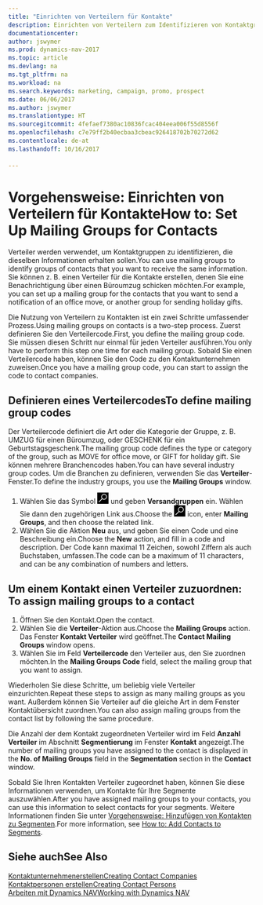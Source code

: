 ```yaml
---
title: "Einrichten von Verteilern für Kontakte"
description: Einrichten von Verteilern zum Identifizieren von Kontaktgruppen, denen die gleichen Informationen zugehen sollen, z. B. Marketingkampagnen oder Promotionen.
documentationcenter: 
author: jswymer
ms.prod: dynamics-nav-2017
ms.topic: article
ms.devlang: na
ms.tgt_pltfrm: na
ms.workload: na
ms.search.keywords: marketing, campaign, promo, prospect
ms.date: 06/06/2017
ms.author: jswymer
ms.translationtype: HT
ms.sourcegitcommit: 4fefaef7380ac10836fcac404eea006f55d8556f
ms.openlocfilehash: c7e79ff2b40ecbaa3cbeac926418702b70272d62
ms.contentlocale: de-at
ms.lasthandoff: 10/16/2017

---
```

# <a name="how-to-set-up-mailing-groups-for-contacts"></a><span data-ttu-id="12f24-103">Vorgehensweise: Einrichten von Verteilern für Kontakte</span><span class="sxs-lookup"><span data-stu-id="12f24-103">How to: Set Up Mailing Groups for Contacts</span></span>
<span data-ttu-id="12f24-104">Verteiler werden verwendet, um Kontaktgruppen zu identifizieren, die dieselben Informationen erhalten sollen.</span><span class="sxs-lookup"><span data-stu-id="12f24-104">You can use mailing groups to identify groups of contacts that you want to receive the same information.</span></span> <span data-ttu-id="12f24-105">Sie können z. B. einen Verteiler für die Kontakte erstellen, denen Sie eine Benachrichtigung über einen Büroumzug schicken möchten.</span><span class="sxs-lookup"><span data-stu-id="12f24-105">For example, you can set up a mailing group for the contacts that you want to send a notification of an office move, or another group for sending holiday gifts.</span></span>

<span data-ttu-id="12f24-106">Die Nutzung von Verteilern zu Kontakten ist ein zwei Schritte umfassender Prozess.</span><span class="sxs-lookup"><span data-stu-id="12f24-106">Using mailing groups on contacts is a two-step process.</span></span> <span data-ttu-id="12f24-107">Zuerst definieren Sie den Verteilercode.</span><span class="sxs-lookup"><span data-stu-id="12f24-107">First, you define the mailing group code.</span></span> <span data-ttu-id="12f24-108">Sie müssen diesen Schritt nur einmal für jeden Verteiler ausführen.</span><span class="sxs-lookup"><span data-stu-id="12f24-108">You only have to perform this step one time for each mailing group.</span></span> <span data-ttu-id="12f24-109">Sobald Sie einen Verteilercode haben, können Sie den Code zu den Kontaktunternehmen zuweisen.</span><span class="sxs-lookup"><span data-stu-id="12f24-109">Once you have a mailing group code, you can start to assign the code to contact companies.</span></span>

## <a name="to-define-mailing-group-codes"></a><span data-ttu-id="12f24-110">Definieren eines Verteilercodes</span><span class="sxs-lookup"><span data-stu-id="12f24-110">To define mailing group codes</span></span>
<span data-ttu-id="12f24-111">Der Verteilercode definiert die Art oder die Kategorie der Gruppe, z. B. UMZUG für einen Büroumzug, oder GESCHENK für ein Geburtstagsgeschenk.</span><span class="sxs-lookup"><span data-stu-id="12f24-111">The mailing group code defines the type or category of the group, such as MOVE for office move, or GIFT for holiday gift.</span></span> <span data-ttu-id="12f24-112">Sie können mehrere Branchencodes haben.</span><span class="sxs-lookup"><span data-stu-id="12f24-112">You can have several industry group codes.</span></span> <span data-ttu-id="12f24-113">Um die Branchen zu definieren, verwenden Sie das **Verteiler**-Fenster.</span><span class="sxs-lookup"><span data-stu-id="12f24-113">To define the industry groups, you use the **Mailing Groups** window.</span></span>

1. <span data-ttu-id="12f24-114">Wählen Sie das Symbol ![Nach Seite oder Bericht suchen](media/ui-search/search_small.png "Nach Seite oder Bericht suchen") und geben **Versandgruppen** ein. Wählen Sie dann den zugehörigen Link aus.</span><span class="sxs-lookup"><span data-stu-id="12f24-114">Choose the ![Search for Page or Report](media/ui-search/search_small.png "Search for Page or Report icon") icon, enter **Mailing Groups**, and then choose the related link.</span></span>
2. <span data-ttu-id="12f24-115">Wählen Sie die Aktion **Neu** aus, und geben Sie einen Code und eine Beschreibung ein.</span><span class="sxs-lookup"><span data-stu-id="12f24-115">Choose the **New** action, and fill in a code and description.</span></span> <span data-ttu-id="12f24-116">Der Code kann maximal 11 Zeichen, sowohl Ziffern als auch Buchstaben, umfassen.</span><span class="sxs-lookup"><span data-stu-id="12f24-116">The code can be a maximum of 11 characters, and can be any combination of numbers and letters.</span></span>

## <span data-ttu-id="12f24-117"><a name="AssignMailGroupContact">Um einem Kontakt einen Verteiler zuzuordnen:</a></span><span class="sxs-lookup"><span data-stu-id="12f24-117"><a name="AssignMailGroupContact"></a> To assign mailing groups to a contact</span></span>
1. <span data-ttu-id="12f24-118">Öffnen Sie den Kontakt.</span><span class="sxs-lookup"><span data-stu-id="12f24-118">Open the contact.</span></span>
2. <span data-ttu-id="12f24-119">Wählen Sie die **Verteiler**-Aktion aus.</span><span class="sxs-lookup"><span data-stu-id="12f24-119">Choose the **Mailing Groups** action.</span></span> <span data-ttu-id="12f24-120">Das Fenster **Kontakt Verteiler** wird geöffnet.</span><span class="sxs-lookup"><span data-stu-id="12f24-120">The **Contact Mailing Groups** window opens.</span></span>
3. <span data-ttu-id="12f24-121">Wählen Sie im Feld **Verteilercode** den Verteiler aus, den Sie zuordnen möchten.</span><span class="sxs-lookup"><span data-stu-id="12f24-121">In the **Mailing Groups Code** field, select the mailing group that you want to assign.</span></span>

<span data-ttu-id="12f24-122">Wiederholen Sie diese Schritte, um beliebig viele Verteiler einzurichten.</span><span class="sxs-lookup"><span data-stu-id="12f24-122">Repeat these steps to assign as many mailing groups as you want.</span></span> <span data-ttu-id="12f24-123">Außerdem können Sie Verteiler auf die gleiche Art in dem Fenster Kontaktübersicht zuordnen.</span><span class="sxs-lookup"><span data-stu-id="12f24-123">You can also assign mailing groups from the contact list by following the same procedure.</span></span>

<span data-ttu-id="12f24-124">Die Anzahl der dem Kontakt zugeordneten Verteiler wird im Feld **Anzahl Verteiler** im Abschnitt **Segmentierung** im Fenster **Kontakt** angezeigt.</span><span class="sxs-lookup"><span data-stu-id="12f24-124">The number of mailing groups you have assigned to the contact is displayed in the **No. of Mailing Groups** field in the **Segmentation** section in the **Contact** window.</span></span>

<span data-ttu-id="12f24-125">Sobald Sie Ihren Kontakten Verteiler zugeordnet haben, können Sie diese Informationen verwenden, um Kontakte für Ihre Segmente auszuwählen.</span><span class="sxs-lookup"><span data-stu-id="12f24-125">After you have assigned mailing groups to your contacts, you can use this information to select contacts for your segments.</span></span> <span data-ttu-id="12f24-126">Weitere Informationen finden Sie unter [Vorgehensweise: Hinzufügen von Kontakten zu Segmenten](marketing-add-contact-segment.md).</span><span class="sxs-lookup"><span data-stu-id="12f24-126">For more information, see [How to: Add Contacts to Segments](marketing-add-contact-segment.md).</span></span>

## <a name="see-also"></a><span data-ttu-id="12f24-127">Siehe auch</span><span class="sxs-lookup"><span data-stu-id="12f24-127">See Also</span></span>
[<span data-ttu-id="12f24-128">Kontaktunternehmenerstellen</span><span class="sxs-lookup"><span data-stu-id="12f24-128">Creating Contact Companies</span></span>](marketing-create-contact-companies.md)  
[<span data-ttu-id="12f24-129">Kontaktpersonen erstellen</span><span class="sxs-lookup"><span data-stu-id="12f24-129">Creating Contact Persons</span></span>](marketing-create-contact-persons.md)  
[<span data-ttu-id="12f24-130">Arbeiten mit Dynamics NAV</span><span class="sxs-lookup"><span data-stu-id="12f24-130">Working with Dynamics NAV</span></span>](ui-work-product.md)

